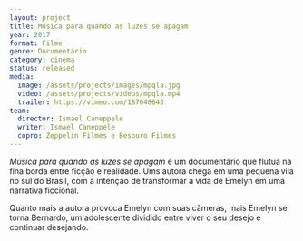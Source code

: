 ```yaml
---
layout: project
title: Música para quando as luzes se apagam
year: 2017
format: Filme
genre: Documentário
category: cinema
status: released
media:
  image: /assets/projects/images/mpqla.jpg
  video: /assets/projects/videos/mpqla.mp4
  trailer: https://vimeo.com/187648643
team:
  director: Ismael Caneppele
  writer: Ismael Caneppele
  copro: Zeppelin Filmes e Besouro Filmes
---
```


_Música para quando as luzes se apagam_ é um documentário que flutua na fina borda entre ficção e realidade. Ums autora chega em uma pequena vila no sul do Brasil, com a intenção de transformar a vida de Emelyn em uma narrativa ficcional.

Quanto mais a autora provoca Emelyn com suas câmeras, mais Emelyn se torna Bernardo, um adolescente dividido entre viver o seu desejo e continuar desejando.
